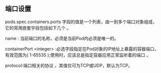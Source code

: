 ## 端口设置

pods.spec.containers.ports 字段的值是一个列表，由一到多个端口对象组成，它的常用嵌套宇段包括如下几个 。

name : 当前端口的名称，必须是当前Pod内必须是唯一的。

containerPort &lt;integer&gt; :必选字段指定在Pod对象的IP地址上暴露的容器端口，有效范围为\( 1-65535 \);使用时，应该总是指定容器应用正常监听着的端口 。

protocol:端口相关的协议 ，其值仅可为TCP或UDP，默认为TCP。

